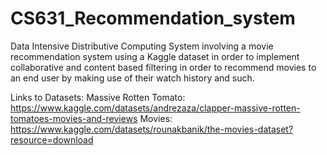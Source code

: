 # CS631_Recommendation_system
Data Intensive Distributive Computing System involving a movie recommendation system using a Kaggle dataset in order to implement collaborative and content based filtering in order to recommend movies to an end user by making use of their watch history and such.

Links to Datasets:
Massive Rotten Tomato: https://www.kaggle.com/datasets/andrezaza/clapper-massive-rotten-tomatoes-movies-and-reviews
Movies: https://www.kaggle.com/datasets/rounakbanik/the-movies-dataset?resource=download
